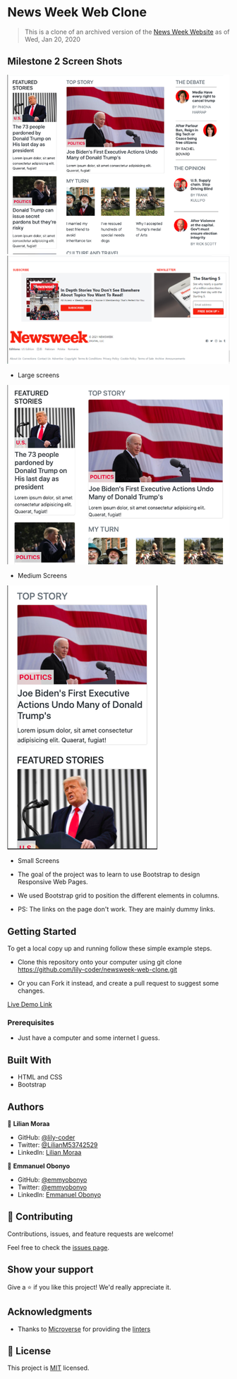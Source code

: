 # News Week Web Clone

> This is a clone of an archived version of the [News Week Website](https://web.archive.org/web/20210120125445/https://www.newsweek.com/) as of Wed, Jan 20, 2020

## Milestone 2 Screen Shots
![screenshot](./img/large.png)
![screenshot](img/last-part-milestone-three.png)
- Large screens

![screenshot](./img/medium.png)
- Medium Screens

![screenshot](./img/small.png)
- Small Screens

- The goal of the project was to learn to use Bootstrap to design Responsive Web Pages.
- We used Bootstrap grid to position the different elements in columns.
- PS: The links on the page don't work. They are mainly dummy links.

## Getting Started

To get a local copy up and running follow these simple example steps.

- Clone this repository onto your computer using git clone https://github.com/lily-coder/newsweek-web-clone.git

- Or you can Fork it instead, and create a pull request to suggest some changes.

[Live Demo Link](https://lily-coder.github.io/newsweek-web-clone/)
### Prerequisites

- Just have a computer and some internet I guess.

## Built With

- HTML and CSS
- Bootstrap

## Authors

👤 **Lilian Moraa**

- GitHub: [@lily-coder](https://github.com/lily-coder)
- Twitter: [@LilianM53742529](https://mobile.twitter.com/LilianM53742529)
- LinkedIn: [Lilian Moraa](https://www.linkedin.com/in/lilian-moraa-99950b1b8)

👤 **Emmanuel Obonyo**

- GitHub: [@emmyobonyo](https://github.com/emmyobonyo)
- Twitter: [@emmyobonyo](https://twitter.com/emmyobonyo)
- LinkedIn: [Emmanuel Obonyo](https://www.linkedin.com/in/emmanuel-obonyo-3728a2200/)


## 🤝 Contributing

Contributions, issues, and feature requests are welcome!

Feel free to check the [issues page](https://github.com/lily-coder/newsweek-web-clone/issues).

## Show your support

Give a ⭐️ if you like this project! We'd really appreciate it.

## Acknowledgments

- Thanks to [Microverse](https://github.com/lily-coder/newsweek-web-clone/issues) for providing the [linters](https://github.com/microverseinc/linters-config/tree/master/html-css)


## 📝 License

This project is [MIT](./MIT.md) licensed.